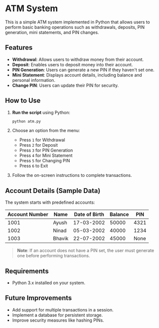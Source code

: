 # ATM System

This is a simple ATM system implemented in Python that allows users to perform basic banking operations such as withdrawals, deposits, PIN generation, mini statements, and PIN changes.

## Features

- **Withdrawal**: Allows users to withdraw money from their account.
- **Deposit**: Enables users to deposit money into their account.
- **PIN Generation**: Users can generate a new PIN if they haven't set one.
- **Mini Statement**: Displays account details, including balance and personal information.
- **Change PIN**: Users can update their PIN for security.

## How to Use

1. **Run the script** using Python:
   ```sh
   python atm.py
   ```
2. Choose an option from the menu:
   - Press `1` for Withdrawal
   - Press `2` for Deposit
   - Press `3` for PIN Generation
   - Press `4` for Mini Statement
   - Press `5` for Changing PIN
   - Press `6` to Exit

3. Follow the on-screen instructions to complete transactions.

## Account Details (Sample Data)

The system starts with predefined accounts:

| Account Number | Name   | Date of Birth  | Balance | PIN  |
|---------------|--------|---------------|---------|------|
| 1001          | Ayush  | 17-03-2002    | 50000   | 4321 |
| 1002          | Ninad  | 05-03-2002    | 40000   | 1234 |
| 1003          | Bhavik | 22-07-2002    | 45000   | None |

> **Note**: If an account does not have a PIN set, the user must generate one before performing transactions.

## Requirements

- Python 3.x installed on your system.

## Future Improvements

- Add support for multiple transactions in a session.
- Implement a database for persistent storage.
- Improve security measures like hashing PINs.
